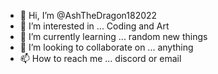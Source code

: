 - 👋 Hi, I’m @AshTheDragon182022
- 👀 I’m interested in ... Coding and Art
- 🌱 I’m currently learning ... random new things
- 💞️ I’m looking to collaborate on ... anything
- 📫 How to reach me ... discord or email 

<!---
AshTheDragon182022/AshTheDragon182022 is a ✨ special ✨ repository because its `README.md` (this file) appears on your GitHub profile.
You can click the Preview link to take a look at your changes.
--->
